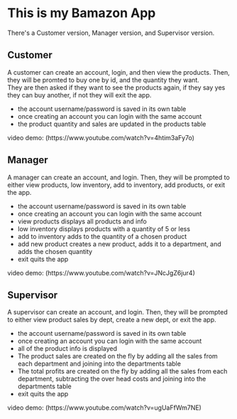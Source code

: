 <h1>This is my Bamazon App</h1>
<p>There's a Customer version, Manager version, and Supervisor version.</p>

<h2>Customer</h2>
A customer can create an account, login, and then view the products. Then, they will be promted to buy one by id, and the quantity they want.<br>
They are then asked if they want to see the products again, if they say yes they can buy another, if not they will exit the app.
<br>
<ul>
<li>the account username/password is saved in its own table</li>
<li>once creating an account you can login with the same account</li>
<li>the product quantity and sales are updated in the products table</li>
</ul>
video demo: (https://www.youtube.com/watch?v=4htim3aFy7o)

<h2>Manager</h2>
A manager can create an account, and login. Then, they will be prompted to either view products, low inventory, add to inventory, add products, or exit the app.
<br>
<ul>
<li>the account username/password is saved in its own table</li>
<li>once creating an account you can login with the same account</li>
<li>view products displays all products and info</li>
<li>low inventory displays products with a quantity of 5 or less</li>
<li>add to inventory adds to the quantity of a chosen product</li>
<li>add new product creates a new product, adds it to a department, and adds the chosen quantity</li>
<li>exit quits the app</li>
</ul>
video demo: (https://www.youtube.com/watch?v=JNcJgZ6jur4)

<h2>Supervisor</h2>
A supervisor can create an account, and login. Then, they will be prompted to either view product sales by dept, create a new dept, or exit the app.
<br>
<ul>
<li>the account username/password is saved in its own table</li>
<li>once creating an account you can login with the same account</li>
<li>all of the product info is displayed</li>
<li>The product sales are created on the fly by adding all the sales from each department and joining into the departments table</li>
<li>The total profits are created on the fly by adding all the sales from each department, subtracting the over head costs and joining into the departments table</li>
<li>exit quits the app</li>
</ul>
video demo: (https://www.youtube.com/watch?v=ugUaFfWm7NE)


